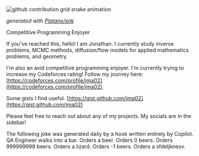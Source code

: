 <picture>
  <source media="(prefers-color-scheme: dark)" srcset="https://raw.githubusercontent.com/johnma02/johnma02/output/github-contribution-grid-snake-dark.svg">
  <source media="(prefers-color-scheme: light)" srcset="https://raw.githubusercontent.com/johnma02/johnma02/output/github-contribution-grid-snake.svg">
  <img alt="github contribution grid snake animation" src="https://raw.githubusercontent.com/johnma02/johnma02/output/github-contribution-grid-snake.svg">
</picture>

<i>generated with [Platane/snk](https://github.com/Platane/snk)</i>

Competitive Programming Enjoyer

If you've reached this, hello! I am Jonathan. I currently study inverse problems, MCMC methods,
diffusion/flow models for applied mathematics problems, and geometry.

I'm also an avid competitive programming enjoyer. I'm currently trying to increase my Codeforces rating!
Follow my journey here: [https://codeforces.com/profile/jma02](https://codeforces.com/profile/jma02).

Some gists I find useful.
[https://gist.github.com/jma02](https://gist.github.com/jma02)

Please feel free to reach out about any of my projects.
My socials are in the sidebar!

The following joke was generated daily by a hook written entirely by Copilot.
QA Engineer walks into a bar. Orders a beer. Orders 0 beers. Orders 999999999 beers. Orders a lizard. Orders -1 beers. Orders a sfdeljknesv.

